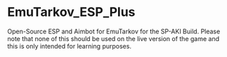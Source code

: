# EmuTarkov_ESP_Plus
Open-Source ESP and Aimbot for EmuTarkov for the SP-AKI Build. Please note that none of this should be used on the live version of the game and this is only intended for learning purposes.
